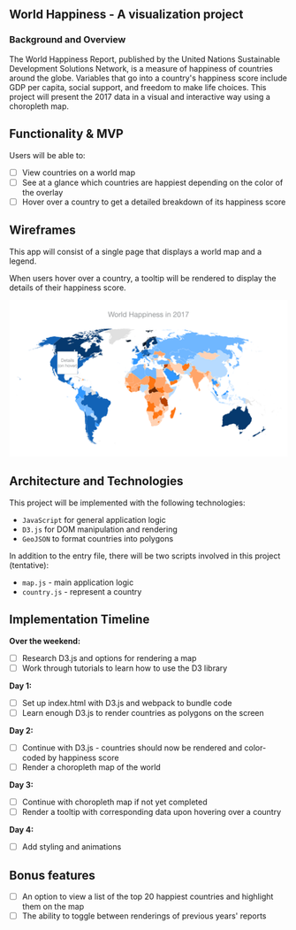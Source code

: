 ## World Happiness - A visualization project

### Background and Overview

The World Happiness Report, published by the United Nations Sustainable Development Solutions Network, is a measure of happiness of countries around the globe. Variables that go into a country's happiness score include GDP per capita, social support, and freedom to make life choices. This project will present the 2017 data in a visual and interactive way using a choropleth map.

## Functionality & MVP

Users will be able to:
- [ ] View countries on a world map
- [ ] See at a glance which countries are happiest depending on the color of the overlay
- [ ] Hover over a country to get a detailed breakdown of its happiness score

## Wireframes

This app will consist of a single page that displays a world map and a legend.

When users hover over a country, a tooltip will be rendered to display the details of their happiness score.

![Wireframe](./docs/images/wireframe.png)

## Architecture and Technologies
This project will be implemented with the following technologies:

+ `JavaScript` for general application logic
+ `D3.js` for DOM manipulation and rendering
+ `GeoJSON` to format countries into polygons

In addition to the entry file, there will be two scripts involved in this project (tentative):
+ `map.js` - main application logic
+ `country.js` - represent a country

## Implementation Timeline

**Over the weekend:**
- [ ] Research D3.js and options for rendering a map
- [ ] Work through tutorials to learn how to use the D3 library

**Day 1:**
- [ ] Set up index.html with D3.js and webpack to bundle code
- [ ] Learn enough D3.js to render countries as polygons on the screen

**Day 2:**
- [ ] Continue with D3.js - countries should now be rendered and color-coded by happiness score
- [ ] Render a choropleth map of the world

**Day 3:**
- [ ] Continue with choropleth map if not yet completed
- [ ] Render a tooltip with corresponding data upon hovering over a country

**Day 4:**
- [ ] Add styling and animations

## Bonus features

- [ ] An option to view a list of the top 20 happiest countries and highlight them on the map
- [ ] The ability to toggle between renderings of previous years' reports
